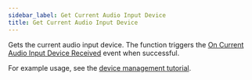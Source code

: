 ```yaml
---
sidebar_label: Get Current Audio Input Device
title: Get Current Audio Input Device
---
```

Gets the current audio input device. The function triggers the [On Current Audio Input Device Received](../Events/on-current-audio-input-device-received) event when successful.

For example usage, see the [device management tutorial](../../tutorial/device-management).
